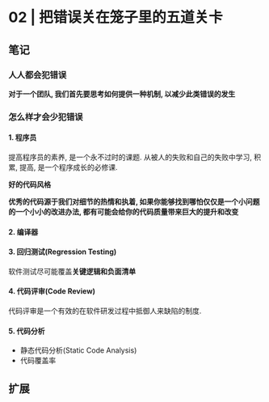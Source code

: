 # 02 | 把错误关在笼子里的五道关卡

## 笔记

### 人人都会犯错误

**对于一个团队, 我们首先要思考如何提供一种机制, 以减少此类错误的发生**

### 怎么样才会少犯错误

#### 1. 程序员

提高程序员的素养, 是一个永不过时的课题. 从被人的失败和自己的失败中学习, 积累, 提高, 是一个程序成长的必修课.

**好的代码风格**

**优秀的代码源于我们对细节的热情和执着, 如果你能够找到哪怕仅仅是一个小问题的一个小小的改进办法, 都有可能会给你的代码质量带来巨大的提升和改变**

#### 2. 编译器

#### 3. 回归测试(Regression Testing)

软件测试尽可能覆盖**关键逻辑和负面清单**

#### 4. 代码评审(Code Review)

代码评审是一个有效的在软件研发过程中抵御人来缺陷的制度.

#### 5. 代码分析

* 静态代码分析(Static Code Analysis)
* 代码覆盖率

## 扩展